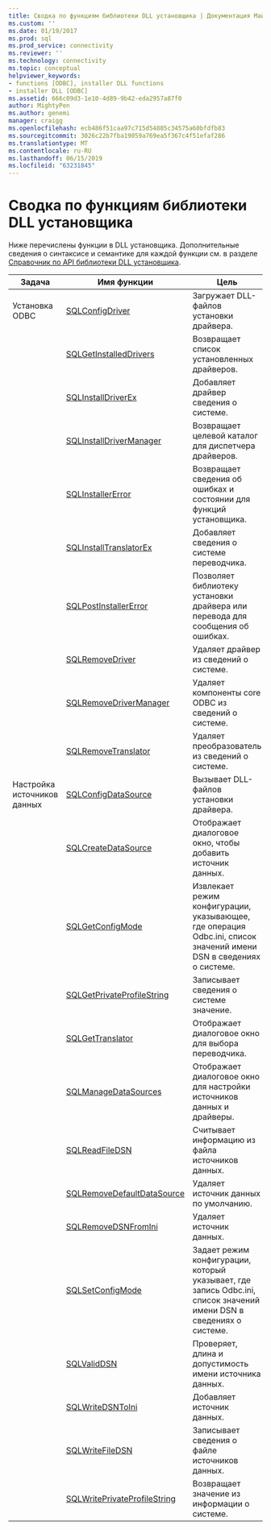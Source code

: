 ```yaml
---
title: Сводка по функциям библиотеки DLL установщика | Документация Майкрософт
ms.custom: ''
ms.date: 01/19/2017
ms.prod: sql
ms.prod_service: connectivity
ms.reviewer: ''
ms.technology: connectivity
ms.topic: conceptual
helpviewer_keywords:
- functions [ODBC], installer DLL functions
- installer DLL [ODBC]
ms.assetid: 666c09d3-1e10-4d89-9b42-eda2957a87f0
author: MightyPen
ms.author: genemi
manager: craigg
ms.openlocfilehash: ecb486f51caa97c715d54885c34575a60bfdfb83
ms.sourcegitcommit: 3026c22b7fba19059a769ea5f367c4f51efaf286
ms.translationtype: MT
ms.contentlocale: ru-RU
ms.lasthandoff: 06/15/2019
ms.locfileid: "63231845"
---
```

# <a name="installer-dll-function-summary"></a>Сводка по функциям библиотеки DLL установщика
Ниже перечислены функции в DLL установщика. Дополнительные сведения о синтаксисе и семантике для каждой функции см. в разделе [Справочник по API библиотеки DLL установщика](../../../odbc/reference/syntax/installer-dll-api-reference-function.md).  
  
|Задача|Имя функции|Цель|  
|----------|-------------------|-------------|  
|Установка ODBC|[SQLConfigDriver](../../../odbc/reference/syntax/sqlconfigdriver-function.md)|Загружает DLL-файлов установки драйвера.|  
||[SQLGetInstalledDrivers](../../../odbc/reference/syntax/sqlgetinstalleddrivers-function.md)|Возвращает список установленных драйверов.|  
||[SQLInstallDriverEx](../../../odbc/reference/syntax/sqlinstalldriverex-function.md)|Добавляет драйвер сведения о системе.|  
||[SQLInstallDriverManager](../../../odbc/reference/syntax/sqlinstalldrivermanager-function.md)|Возвращает целевой каталог для диспетчера драйверов.|  
||[SQLInstallerError](../../../odbc/reference/syntax/sqlinstallererror-function.md)|Возвращает сведения об ошибках и состоянии для функций установщика.|  
||[SQLInstallTranslatorEx](../../../odbc/reference/syntax/sqlinstalltranslatorex-function.md)|Добавляет сведения о системе переводчика.|  
||[SQLPostInstallerError](../../../odbc/reference/syntax/sqlpostinstallererror-function.md)|Позволяет библиотеку установки драйвера или перевода для сообщения об ошибках.|  
||[SQLRemoveDriver](../../../odbc/reference/syntax/sqlremovedriver-function.md)|Удаляет драйвер из сведений о системе.|  
||[SQLRemoveDriverManager](../../../odbc/reference/syntax/sqlremovedrivermanager-function.md)|Удаляет компоненты core ODBC из сведений о системе.|  
||[SQLRemoveTranslator](../../../odbc/reference/syntax/sqlremovetranslator-function.md)|Удаляет преобразователь из сведений о системе.|  
|Настройка источников данных|[SQLConfigDataSource](../../../odbc/reference/syntax/sqlconfigdatasource-function.md)|Вызывает DLL-файлов установки драйвера.|  
||[SQLCreateDataSource](../../../odbc/reference/syntax/sqlcreatedatasource-function.md)|Отображает диалоговое окно, чтобы добавить источник данных.|  
||[SQLGetConfigMode](../../../odbc/reference/syntax/sqlgetconfigmode-function.md)|Извлекает режим конфигурации, указывающее, где операция Odbc.ini, список значений имени DSN в сведениях о системе.|  
||[SQLGetPrivateProfileString](../../../odbc/reference/syntax/sqlgetprivateprofilestring-function.md)|Записывает сведения о системе значение.|  
||[SQLGetTranslator](../../../odbc/reference/syntax/sqlgettranslator-function.md)|Отображает диалоговое окно для выбора переводчика.|  
||[SQLManageDataSources](../../../odbc/reference/syntax/sqlmanagedatasources.md)|Отображает диалоговое окно для настройки источников данных и драйверы.|  
||[SQLReadFileDSN](../../../odbc/reference/syntax/sqlreadfiledsn-function.md)|Считывает информацию из файла источников данных.|  
||[SQLRemoveDefaultDataSource](../../../odbc/reference/syntax/sqlremovedefaultdatasource-function.md)|Удаляет источник данных по умолчанию.|  
||[SQLRemoveDSNFromIni](../../../odbc/reference/syntax/sqlremovedsnfromini-function.md)|Удаляет источник данных.|  
||[SQLSetConfigMode](../../../odbc/reference/syntax/sqlsetconfigmode-function.md)|Задает режим конфигурации, который указывает, где запись Odbc.ini, список значений имени DSN в сведениях о системе.|  
||[SQLValidDSN](../../../odbc/reference/syntax/sqlvaliddsn-function.md)|Проверяет, длина и допустимость имени источника данных.|  
||[SQLWriteDSNToIni](../../../odbc/reference/syntax/sqlwritedsntoini-function.md)|Добавляет источник данных.|  
||[SQLWriteFileDSN](../../../odbc/reference/syntax/sqlwritefiledsn-function.md)|Записывает сведения о файле источников данных.|  
||[SQLWritePrivateProfileString](../../../odbc/reference/syntax/sqlwriteprivateprofilestring-function.md)|Возвращает значение из информации о системе.|

